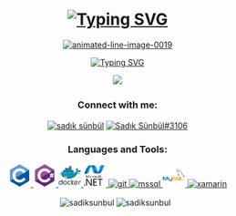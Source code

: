 <h1 align="center">
        <a href="https://git.io/typing-svg"><img src="https://readme-typing-svg.demolab.com?font=Poppins&size=25&duration=700&pause=100&color=FFFFFF&center=do%C4%9Fru&vCenter=do%C4%9Fru&multiline=true&repeat=do%C4%9Fru&height=40&lines=Merhaba+%F0%9F%91%8B+%2CBen+Sad%C4%B1k+S%C3%BCnb%C3%BCl" alt="Typing SVG" /></a>
        </h1>
            <p align="center">
                <a href="https://www.animatedimages.org/cat-lines-562.htm"><img src="https://www.animatedimages.org/data/media/562/animated-line-image-0019.gif" border="0" alt="animated-line-image-0019" /></a>
         </p>
        
   <p align="center">
        <a href="https://git.io/typing-svg"><img src="https://readme-typing-svg.demolab.com?font=Poppins&duration=700&pause=100&color=FFFFFF&center=do%C4%9Fru&vCenter=do%C4%9Fru&multiline=true&repeat=do%C4%9Fru&width=800&height=210&lines=Merhaba%2C+Ben+Sad%C4%B1k+S%C3%BCnb%C3%BCl!+Yaz%C4%B1l%C4%B1m+geli%C5%9Ftirme+konusunda+tutkulu+biriyim.+;%C3%87al%C4%B1%C5%9Fmalar%C4%B1m%C4%B1n+%C3%A7o%C4%9Funu+C%23%2C+.NET+Core%2C+Entity+Framework+Core+ve+T-SQL+gibi+;teknolojilerle+ger%C3%A7ekle%C5%9Ftiriyorum.+Mobil+uygulama+geli%C5%9Ftirme+konusunda+da;hesab%C4%B1mda%2C+a%C3%A7%C4%B1k+kaynak+kodlu+projelerimi+ve+%C3%B6rnek+%C3%A7al%C4%B1%C5%9Fmalar%C4%B1m%C4%B1+payla%C5%9F%C4%B1yorum.+;Ayr%C4%B1ca+burada+bulunan+projelerimde+kullan%C4%B1lan+teknolojiler+ve+kodlama+teknikleri;hakk%C4%B1nda+payla%C5%9F%C4%B1mlarda+bulunuyorum.+E%C4%9Fer+benimle+bir+proje+geli%C5%9Ftirmek+veya;i%C5%9Fbirli%C4%9Fi+yapmak+isterseniz%2C+l%C3%BCtfen+benimle+ileti%C5%9Fime+ge%C3%A7mekten+%C3%A7ekinmeyin;T%C3%BCrkiye'den+tutkulu+bir+Back-End+geli%C5%9Ftiricisi" alt="Typing SVG" /></a>
        </p>
        <p align="center">
            <img src="https://s10.gifyu.com/images/standard30089133d4e910a0.gif"/>
        </p>
        <h3 align="center">Connect with me:</h3>
        <p align="center">
        <a href="https://linkedin.com/in/sadık sünbül" target="blank"><img align="center" src="https://raw.githubusercontent.com/rahuldkjain/github-profile-readme-generator/master/src/images/icons/Social/linked-in-alt.svg" alt="sadık sünbül" height="30" width="40" /></a>
        <a href="https://discord.gg/Sadık Sünbül#3106" target="blank"><img align="center" src="https://raw.githubusercontent.com/rahuldkjain/github-profile-readme-generator/master/src/images/icons/Social/discord.svg" alt="Sadık Sünbül#3106" height="30" width="40" /></a>
        </p>
        
   <h3 align="center">Languages and Tools:</h3>
        <p align="center"> 
        <a href="https://www.cprogramming.com/" target="_blank" rel="noreferrer"> <img src="https://raw.githubusercontent.com/devicons/devicon/master/icons/c/c-original.svg" alt="c" width="40" height="40"/> </a> <a href="https://www.w3schools.com/cs/" target="_blank" rel="noreferrer"> <img src="https://raw.githubusercontent.com/devicons/devicon/master/icons/csharp/csharp-original.svg" alt="csharp" width="40" height="40"/> </a> <a href="https://www.docker.com/" target="_blank" rel="noreferrer"> <img src="https://raw.githubusercontent.com/devicons/devicon/master/icons/docker/docker-original-wordmark.svg" alt="docker" width="40" height="40"/> </a> <a href="https://dotnet.microsoft.com/" target="_blank" rel="noreferrer"> <img src="https://raw.githubusercontent.com/devicons/devicon/master/icons/dot-net/dot-net-original-wordmark.svg" alt="dotnet" width="40" height="40"/> </a> <a href="https://git-scm.com/" target="_blank" rel="noreferrer"> <img src="https://www.vectorlogo.zone/logos/git-scm/git-scm-icon.svg" alt="git" width="40" height="40"/> </a> <a href="https://www.microsoft.com/en-us/sql-server" target="_blank" rel="noreferrer"> <img src="https://www.svgrepo.com/show/303229/microsoft-sql-server-logo.svg" alt="mssql" width="40" height="40"/> </a> <a href="https://www.mysql.com/" target="_blank" rel="noreferrer"> <img src="https://raw.githubusercontent.com/devicons/devicon/master/icons/mysql/mysql-original-wordmark.svg" alt="mysql" width="40" height="40"/> </a> <a href="https://dotnet.microsoft.com/apps/xamarin" target="_blank" rel="noreferrer"> <img src="https://raw.githubusercontent.com/detain/svg-logos/780f25886640cef088af994181646db2f6b1a3f8/svg/xamarin.svg" alt="xamarin" width="40" height="40"/> </a> </p>
        </p>
        
        
  <p align="center"> 
                <img align="center" src="https://github-readme-stats.vercel.app/api?username=sadiksunbul&show_icons=true&locale=en&theme=tokyonight" alt="sadiksunbul" />
                <img align="center" src="https://github-readme-stats.vercel.app/api/top-langs?username=sadiksunbul&show_icons=true&locale=en&layout=compact&theme=tokyonight" alt="sadiksunbul" />
             </p>
        
